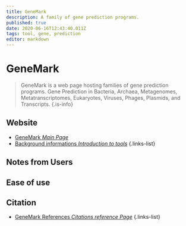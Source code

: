 ```yaml
---
title: GeneMark
description: A family of gene prediction programs.
published: true
date: 2020-06-16T12:43:40.011Z
tags: tool, gene, prediction
editor: markdown
---
```


# GeneMark

> GeneMark is a web page hosting families of gene prediction programs.
&NewLine;
Gene Prediction in Bacteria, Archaea, Metagenomes, Metatranscriptomes, Eukaryotes, Viruses, Phages, Plasmids, and Transcripts.
{.is-info}

 

## Website 

- [GeneMark *Main Page*](http://exon.gatech.edu/GeneMark/)
- [Background informations *Introduction to tools*](http://exon.gatech.edu/GeneMark/background.html#GeneMarkES_info)
{.links-list}

## Notes from Users


## Ease of use

## Citation

- [GeneMark References *Citations reference Page*](http://exon.gatech.edu/GeneMark/references.html)
{.links-list}

